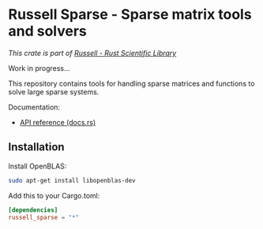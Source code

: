 # Russell Sparse - Sparse matrix tools and solvers

_This crate is part of [Russell - Rust Scientific Library](https://github.com/cpmech/russell)_

Work in progress...

This repository contains tools for handling sparse matrices and functions to solve large sparse systems.

Documentation:

- [API reference (docs.rs)](https://docs.rs/russell_sparse)

## Installation

Install OpenBLAS:

```bash
sudo apt-get install libopenblas-dev
```

Add this to your Cargo.toml:

```toml
[dependencies]
russell_sparse = "*"
```
